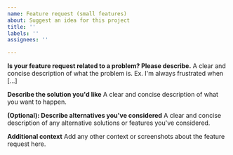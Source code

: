```yaml
---
name: Feature request (small features)
about: Suggest an idea for this project
title: ''
labels: ''
assignees: ''

---
```


**Is your feature request related to a problem? Please describe.**
A clear and concise description of what the problem is. Ex. I'm always frustrated when [...]

**Describe the solution you'd like**
A clear and concise description of what you want to happen.

**(Optional): Describe alternatives you've considered**
A clear and concise description of any alternative solutions or features you've considered.

**Additional context**
Add any other context or screenshots about the feature request here.
